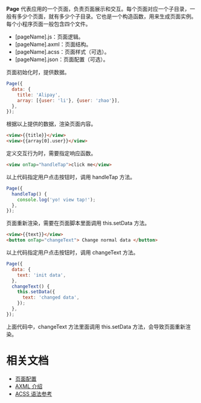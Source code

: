 **Page** 代表应用的一个页面，负责页面展示和交互。每个页面对应一个子目录，一般有多少个页面，就有多少个子目录。它也是一个构造函数，用来生成页面实例。
每个小程序页面一般包含四个文件。

- [pageName].js：页面逻辑。
- [pageName].axml：页面结构。
- [pageName].acss：页面样式（可选）。
- [pageName].json：页面配置（可选）。

页面初始化时，提供数据。
```javascript
Page({
  data: {
    title: 'Alipay',
    array: [{user: 'li'}, {user: 'zhao'}],
  },
});
```
根据以上提供的数据，渲染页面内容。
```html
<view>{{title}}</view>
<view>{{array[0].user}}</view>
```
定义交互行为时，需要指定响应函数。
```html
<view onTap="handleTap">click me</view>
```
以上代码指定用户点击按钮时，调用 handleTap 方法。
```javascript
Page({
  handleTap() {
    console.log('yo! view tap!');
  },
});
```
页面重新渲染，需要在页面脚本里面调用 this.setData 方法。
```html
<view>{{text}}</view>
<button onTap="changeText"> Change normal data </button>
```
以上代码指定用户点击按钮时，调用 changeText 方法。
```javascript
Page({
  data: {
    text: 'init data',
  },
  changeText() {
    this.setData({
      text: 'changed data',
    });
  },
});
```
上面代码中，changeText 方法里面调用 this.setData 方法，会导致页面重新渲染。

# 相关文档

- [页面配置](https://opendocs.alipay.com/mini/framework/page-json)
- [AXML 介绍](https://opendocs.alipay.com/mini/framework/axml)
- [ACSS 语法参考](https://opendocs.alipay.com/mini/framework/acss)


